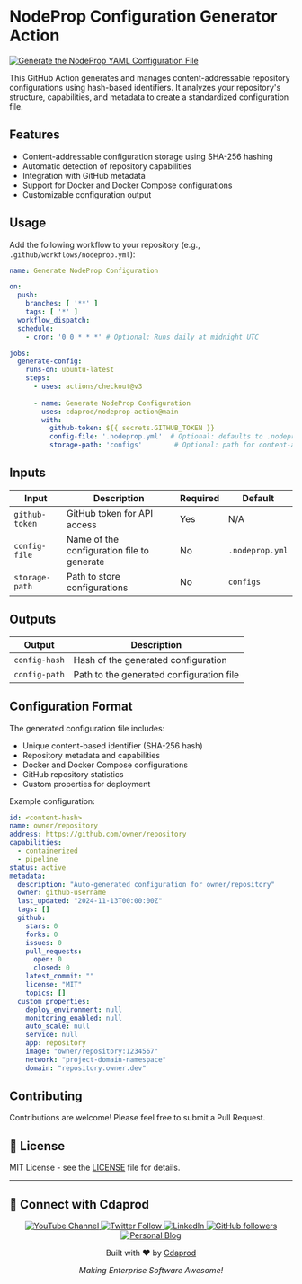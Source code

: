 
# NodeProp Configuration Generator Action

[![Generate the NodeProp YAML Configuration File](https://github.com/Cdaprod/nodeprop-action/actions/workflows/generate-nodeprop.yml/badge.svg)](https://github.com/Cdaprod/nodeprop-action/actions/workflows/generate-nodeprop.yml)

This GitHub Action generates and manages content-addressable repository configurations using hash-based identifiers. It analyzes your repository's structure, capabilities, and metadata to create a standardized configuration file.

## Features

- Content-addressable configuration storage using SHA-256 hashing
- Automatic detection of repository capabilities
- Integration with GitHub metadata
- Support for Docker and Docker Compose configurations
- Customizable configuration output

## Usage

Add the following workflow to your repository (e.g., `.github/workflows/nodeprop.yml`):

```yaml
name: Generate NodeProp Configuration

on:
  push:
    branches: [ '**' ]
    tags: [ '*' ]
  workflow_dispatch:
  schedule:
    - cron: '0 0 * * *' # Optional: Runs daily at midnight UTC

jobs:
  generate-config:
    runs-on: ubuntu-latest
    steps:
      - uses: actions/checkout@v3
      
      - name: Generate NodeProp Configuration
        uses: cdaprod/nodeprop-action@main
        with:
          github-token: ${{ secrets.GITHUB_TOKEN }}
          config-file: '.nodeprop.yml'  # Optional: defaults to .nodeprop.yml
          storage-path: 'configs'        # Optional: path for content-addressable storage
```

## Inputs

| Input | Description | Required | Default |
|-------|-------------|----------|---------|
| `github-token` | GitHub token for API access | Yes | N/A |
| `config-file` | Name of the configuration file to generate | No | `.nodeprop.yml` |
| `storage-path` | Path to store configurations | No | `configs` |

## Outputs

| Output | Description |
|--------|-------------|
| `config-hash` | Hash of the generated configuration |
| `config-path` | Path to the generated configuration file |

## Configuration Format

The generated configuration file includes:

- Unique content-based identifier (SHA-256 hash)
- Repository metadata and capabilities
- Docker and Docker Compose configurations
- GitHub repository statistics
- Custom properties for deployment

Example configuration:

```yaml
id: <content-hash>
name: owner/repository
address: https://github.com/owner/repository
capabilities:
  - containerized
  - pipeline
status: active
metadata:
  description: "Auto-generated configuration for owner/repository"
  owner: github-username
  last_updated: "2024-11-13T00:00:00Z"
  tags: []
  github:
    stars: 0
    forks: 0
    issues: 0
    pull_requests:
      open: 0
      closed: 0
    latest_commit: ""
    license: "MIT"
    topics: []
  custom_properties:
    deploy_environment: null
    monitoring_enabled: null
    auto_scale: null
    service: null
    app: repository
    image: "owner/repository:1234567"
    network: "project-domain-namespace"
    domain: "repository.owner.dev"
```

## Contributing

Contributions are welcome! Please feel free to submit a Pull Request.

## 📜 License

MIT License - see the [LICENSE](LICENSE) file for details.

---

## 👥 Connect with Cdaprod

<div align="center">
  <p>
    <a href="https://youtube.com/@Cdaprod">
      <img src="https://img.shields.io/badge/YouTube-FF0000?style=for-the-badge&logo=youtube&logoColor=white" alt="YouTube Channel" />
    </a>
    <a href="https://twitter.com/cdasmktcda">
      <img src="https://img.shields.io/badge/Twitter-1DA1F2?style=for-the-badge&logo=twitter&logoColor=white" alt="Twitter Follow" />
    </a>
    <a href="https://www.linkedin.com/in/cdasmkt">
      <img src="https://img.shields.io/badge/LinkedIn-0077B5?style=for-the-badge&logo=linkedin&logoColor=white" alt="LinkedIn" />
    </a>
    <a href="https://github.com/Cdaprod">
      <img src="https://img.shields.io/badge/GitHub-100000?style=for-the-badge&logo=github&logoColor=white" alt="GitHub followers" />
    </a>
    <a href="https://sanity.cdaprod.dev">
      <img src="https://img.shields.io/badge/Blog-FF5722?style=for-the-badge&logo=blogger&logoColor=white" alt="Personal Blog" />
    </a>
  </p>
</div>

<div align="center">
  <p>Built with ❤️ by <a href="https://github.com/Cdaprod">Cdaprod</a></p>
  <p><em>Making Enterprise Software Awesome!</em></p>
</div>